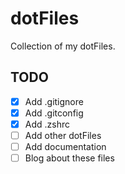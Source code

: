 # dotFiles
Collection of my dotFiles.

## TODO
- [x] Add .gitignore
- [x] Add .gitconfig
- [x] Add .zshrc
- [ ] Add other dotFiles
- [ ] Add documentation
- [ ] Blog about these files
